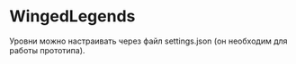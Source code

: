 # WingedLegends
 
Уровни можно настраивать через файл settings.json (он необходим для работы прототипа).
